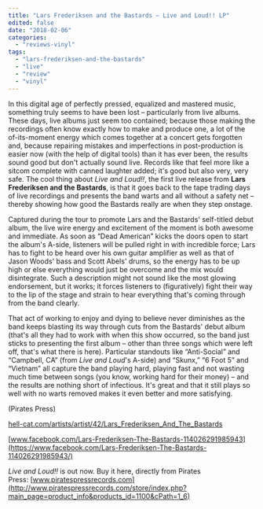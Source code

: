 ```yaml
---
title: "Lars Frederiksen and the Bastards – Live and Loud!! LP"
edited: false
date: "2018-02-06"
categories:
  - "reviews-vinyl"
tags:
  - "lars-frederiksen-and-the-bastards"
  - "live"
  - "review"
  - "vinyl"
---
```


In this digital age of perfectly pressed, equalized and mastered music, something truly seems to have been lost – particularly from live albums. These days, live albums just seem too contained; because those making the recordings often know exactly how to make and produce one, a lot of the of-its-moment energy which comes together at a concert gets forgotten and, because repairing mistakes and imperfections in post-production is easier now (with the help of digital tools) than it has ever been, the results sound good but don't actually sound live. Records like that feel more like a sitcom complete with canned laughter added; it's good but also very, very safe. The cool thing about _Live and Loud!!_, the first live release from **Lars Frederiksen and the Bastards**, is that it goes back to the tape trading days of live recordings and presents the band warts and all without a safety net – thereby showing how good the Bastards really are when they step onstage.

Captured during the tour to promote Lars and the Bastards' self-titled debut album, the live wire energy and excitement of the moment is both awesome and immediate. As soon as “Dead American” kicks the doors open to start the album's A-side, listeners will be pulled right in with incredible force; Lars has to fight to be heard over his own guitar amplifier as well as that of Jason Woods' bass and Scott Abels' drums, so the energy has to be up high or else everything would just be overcome and the mix would disintegrate. Such a description might not sound like the most glowing endorsement, but it works; it forces listeners to (figuratively) fight their way to the lip of the stage and strain to hear everything that's coming through from the band clearly.

That act of working to enjoy and dying to believe never diminishes as the band keeps blasting its way through cuts from the Bastards' debut album (that's all they had to work with when this show occurred, so the band just sticks to presenting the first album – other than three songs which were left off, that's what there is here). Particular standouts like “Anti-Social” and “Campbell, CA” (from _Live and Loud_'s A-side) and “Skunx,” “6 Foot 5” and “Vietnam” all capture the band playing hard, playing fast and not wasting much time between songs (you know, working hard for their money) – and the results are nothing short of infectious. It's great and that it still plays so well with no warts removed makes it even better and more satisfying.

(Pirates Press)

[hell-cat.com/artists/artist/42/Lars\_Frederiksen\_And\_The\_Bastards](http://hell-cat.com/artists/artist/42/Lars_Frederiksen_And_The_Bastards)

[www.facebook.com/Lars-Frederiksen-The-Bastards-114026291985943](https://www.facebook.com/Lars-Frederiksen-The-Bastards-114026291985943/)

_Live and Loud!!_ is out now. Buy it here, directly from Pirates Press: [www.piratespressrecords.com](http://www.piratespressrecords.com/store/index.php?main_page=product_info&products_id=1100&cPath=1_6)
